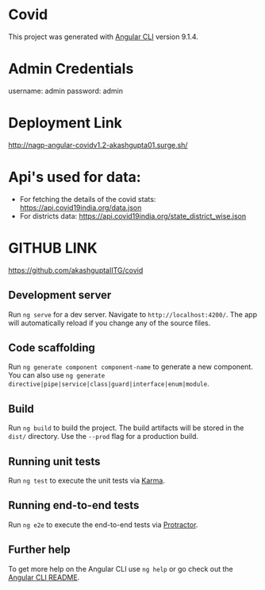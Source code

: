 # Covid

This project was generated with [Angular CLI](https://github.com/angular/angular-cli) version 9.1.4.

# Admin Credentials

username: admin
password: admin

# Deployment Link

http://nagp-angular-covidv1.2-akashgupta01.surge.sh/

# Api's used for data:

- For fetching the details of the covid stats: https://api.covid19india.org/data.json
- For districts data: https://api.covid19india.org/state_district_wise.json

# GITHUB LINK
https://github.com/akashguptaIITG/covid

## Development server

Run `ng serve` for a dev server. Navigate to `http://localhost:4200/`. The app will automatically reload if you change any of the source files.

## Code scaffolding

Run `ng generate component component-name` to generate a new component. You can also use `ng generate directive|pipe|service|class|guard|interface|enum|module`.

## Build

Run `ng build` to build the project. The build artifacts will be stored in the `dist/` directory. Use the `--prod` flag for a production build.

## Running unit tests

Run `ng test` to execute the unit tests via [Karma](https://karma-runner.github.io).

## Running end-to-end tests

Run `ng e2e` to execute the end-to-end tests via [Protractor](http://www.protractortest.org/).

## Further help

To get more help on the Angular CLI use `ng help` or go check out the [Angular CLI README](https://github.com/angular/angular-cli/blob/master/README.md).
